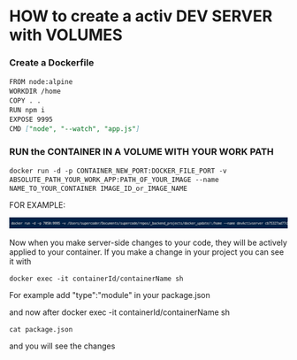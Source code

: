 # HOW to create a activ DEV SERVER with VOLUMES

### Create a Dockerfile

```markdown
FROM node:alpine
WORKDIR /home
COPY . .
RUN npm i
EXPOSE 9995
CMD ["node", "--watch", "app.js"]
```

### RUN the CONTAINER IN A VOLUME WITH YOUR WORK PATH

```
docker run -d -p CONTAINER_NEW_PORT:DOCKER_FILE_PORT -v ABSOLUTE_PATH_YOUR_WORK_APP:PATH_OF_YOUR_IMAGE --name NAME_TO_YOUR_CONTAINER IMAGE_ID_or_IMAGE_NAME

```

FOR EXAMPLE:

![](/readme_img/cmd_path.png)

Now when you make server-side changes to your code, they will be actively applied to your container. If you make a change in your project you can see it with

```
docker exec -it containerId/containerName sh

```

For example add "type":"module" in your package.json

and now after docker exec -it containerId/containerName sh

```
cat package.json

```

and you will see the changes
